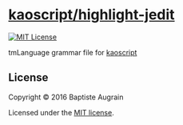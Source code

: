 [kaoscript/highlight-jedit](https://github.com/kaoscript/highlight-jedit)
===============================================================

[![MIT License](http://img.shields.io/badge/license-MIT-blue.svg?style=flat)](./LICENSE)

tmLanguage grammar file for [kaoscript](https://github.com/kaoscript/kaoscript)

License
-------

Copyright &copy; 2016 Baptiste Augrain

Licensed under the [MIT license](http://www.opensource.org/licenses/mit-license.php).